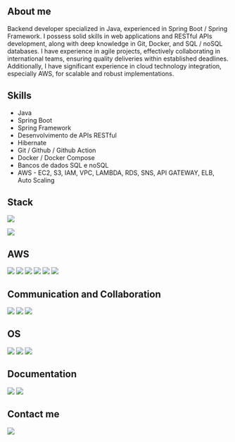 ## About me

Backend developer specialized in Java, experienced in Spring Boot / Spring Framework. I possess solid skills in web applications and RESTful APIs development, along with deep knowledge in Git, Docker, and SQL / noSQL databases. I have experience in agile projects, effectively collaborating in international teams, ensuring quality deliveries within established deadlines. Additionally, I have significant experience in cloud technology integration, especially AWS, for scalable and robust implementations.

## Skills

- Java
- Spring Boot
- Spring Framework
- Desenvolvimento de APIs RESTful
- Hibernate
- Git / Github / Github Action
- Docker / Docker Compose
- Bancos de dados SQL e noSQL
- AWS - EC2, S3, IAM, VPC, LAMBDA, RDS, SNS, API GATEWAY, ELB, Auto Scaling

## Stack
<p>
  <a href="https://skillicons.dev">
    <img src="https://skillicons.dev/icons?i=java,spring,hibernate,mysql,postgres,docker,rabbitmq" />
  </a>
</p>
<p>
  <a href="https://skillicons.dev">
    <img src="https://skillicons.dev/icons?i=aws,git,github,githubactions" />
  </a>
</p>

## AWS
<p>
  <img src="https://img.shields.io/badge/Amazon%20EC2-FF9900.svg?style=for-the-badge&logo=Amazon-EC2&logoColor=white" />
  <img src="https://img.shields.io/badge/AWS%20Lambda-FF9900.svg?style=for-the-badge&logo=AWS-Lambda&logoColor=white" />
  <img src="https://img.shields.io/badge/Amazon%20S3-569A31.svg?style=for-the-badge&logo=Amazon-S3&logoColor=white" />
  <img src="https://img.shields.io/badge/Amazon%20API%20Gateway-FF4F8B.svg?style=for-the-badge&logo=Amazon-API-Gateway&logoColor=white" />
  <img src="https://img.shields.io/badge/Amazon%20Identity%20Access%20Management-DD344C.svg?style=for-the-badge&logo=Amazon-Identity-Access-Management&logoColor=white" />
  <img src="https://img.shields.io/badge/AWS%20Elastic%20Load%20Balancing-8C4FFF.svg?style=for-the-badge&logo=AWS-Elastic-Load-Balancing&logoColor=white" />
</p>

## Communication and Collaboration
<p>
  <img src="https://img.shields.io/badge/Jira-0052CC.svg?style=for-the-badge&logo=Jira&logoColor=white" />  
  <img src="https://img.shields.io/badge/Slack-4A154B.svg?style=for-the-badge&logo=Slack&logoColor=white" />
  <img src="https://img.shields.io/badge/Discord-5865F2.svg?style=for-the-badge&logo=Discord&logoColor=white" />
</p>


## OS
<p>
  <img src="https://img.shields.io/badge/Linux-FCC624.svg?style=for-the-badge&logo=Linux&logoColor=black" />
  <img src="https://img.shields.io/badge/macOS-000000.svg?style=for-the-badge&logo=macOS&logoColor=white" />
  <img src="https://img.shields.io/badge/Windows-0078D4.svg?style=for-the-badge&logo=Windows&logoColor=white" />
</p>

## Documentation
<p>
  <img src="https://img.shields.io/badge/Confluence-172B4D.svg?style=for-the-badge&logo=Confluence&logoColor=white" />
  <img src="https://img.shields.io/badge/Markdown-000000.svg?style=for-the-badge&logo=Markdown&logoColor=white" />
</p>

## Contact me

<p>
  <p>
    <a href="https://www.linkedin.com/in/francisco-souza-lima/">
      <img src="https://skillicons.dev/icons?i=linkedin" />
    </a>
  </p>
</p>
